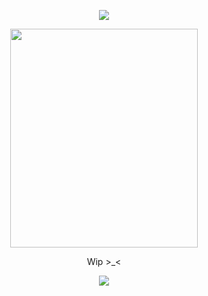 <p align="center">
  <img src="https://github.com/user-attachments/assets/1189bb37-6ab7-4c3d-b4ec-4ae7f937a1a1">
</p>
<p align="center">
  <img src="https://github.com/user-attachments/assets/192e3cf9-d630-4f45-93a2-62b67bdeaa46"width="300" height="350">
</p>

<p align="center">
Wip >_<
</p>
<p align="center">
<p align="center">
  <img src="https://github.com/user-attachments/assets/5098fdba-c0a1-43a9-abd3-1f4bdbbfadba">
</p>

